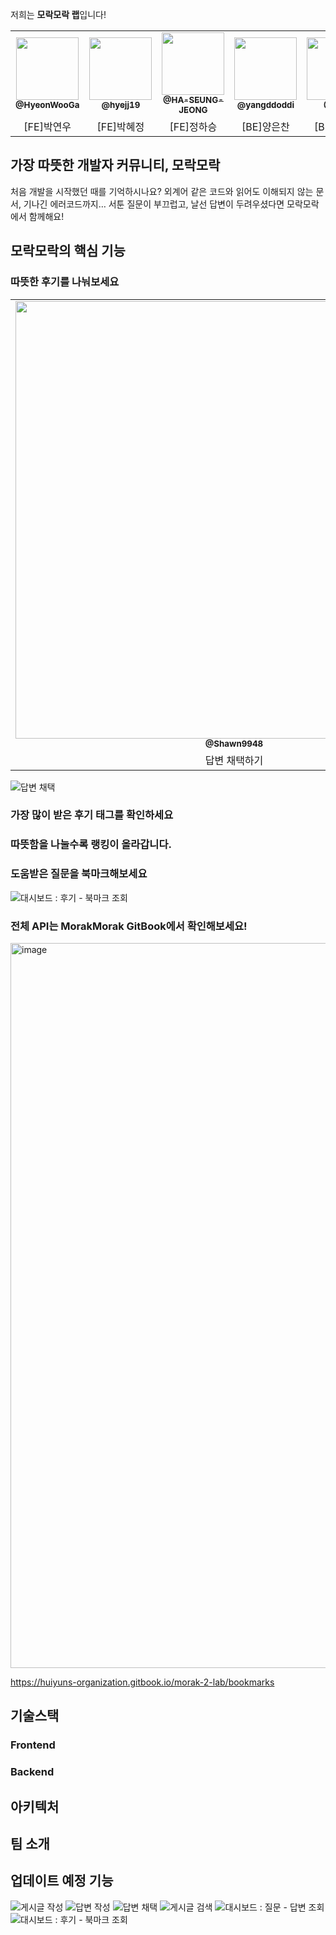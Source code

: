 저희는 **모락모락 랩**입니다!

<table>
  <tr>
  <td align="center"><a href="https://github.com/HyeonWooGa"><img src="https://avatars.githubusercontent.com/u/101603474?v=4" width="100px;" alt=""/><br /><sub><b>@HyeonWooGa</b></sub></a><br /></td>
     <td align="center"><a href="https://github.com/hyejj19"><img src="https://avatars.githubusercontent.com/u/89173923?v=4" width="100px;" alt=""/><br /><sub><b>@hyejj19</b></sub></a><br /></td>
     <td align="center"><a href="https://github.com/HA-SEUNG-JEONG"><img src="https://avatars.githubusercontent.com/u/88266129?v=4" width="100px;" alt=""/><br /><sub><b>@HA-SEUNG-JEONG</b></sub></a><br /></td>
    <td align="center"><a href="https://github.com/yangddoddi"><img src="https://avatars.githubusercontent.com/u/97802103?v=4" width="100px;" alt=""/><br /><sub><b>@yangddoddi</b></sub></a><br />
     <td align="center"><a href="https://github.com/Tldkt"><img src="https://avatars.githubusercontent.com/u/102589253?v=4" width="100px;" alt=""/><br /><sub><b>@Tldkt</b></sub></a><br />
     <td align="center"><a href="https://github.com/Shawn9948"><img src="https://avatars.githubusercontent.com/u/104377048?v=4" width="100px;" alt=""/><br /><sub><b>@Shawn9948</b></sub></a><br /></td>

</tr>
      <td align="center">[FE]박연우</td>
      <td align="center">[FE]박혜정</td>
      <td align="center">[FE]정하승</td>
      <td align="center">[BE]양은찬</td>
      <td align="center">[BE]정희윤</td>
      <td align="center">[BE]백시온</td>
</tr>

</table>

##  가장 따뜻한 개발자 커뮤니티, 모락모락

처음 개발을 시작했던 때를 기억하시나요?
외계어 같은 코드와 읽어도 이해되지 않는 문서, 기나긴 에러코드까지… 
서툰 질문이 부끄럽고, 날선 답변이 두려우셨다면
모락모락에서 함께해요!


##  모락모락의 핵심 기능

###  따뜻한 후기를 나눠보세요
<table>
  <tr>
     <td align="center"><img src="[https://user-images.githubusercontent.com/89173923/205502730-605aa86e-ca6e-4f66-9dcd-4af322de4b1e.gif]" width="700px;" alt=""/><br /><sub><b>@Shawn9948</b></sub></a><br/></td>

</tr>
      <td align="center">답변 채택하기</td>
</tr>

</table>

![답변 채택](https://user-images.githubusercontent.com/89173923/205502730-605aa86e-ca6e-4f66-9dcd-4af322de4b1e.gif)

### 가장 많이 받은 후기 태그를 확인하세요



### 따뜻함을 나눌수록 랭킹이 올라갑니다. 


### 도움받은 질문을 북마크해보세요

![대시보드 : 후기 - 북마크 조회](https://user-images.githubusercontent.com/89173923/205503263-11dd3f94-dcbd-46a1-9efa-041969b0bf8b.gif)

### 전체 API는 MorakMorak GitBook에서 확인해보세요!
<img width="1160" alt="image" src="https://user-images.githubusercontent.com/102589253/205534052-fdc4939c-9815-462b-90b9-d782b49e3b13.png">

https://huiyuns-organization.gitbook.io/morak-2-lab/bookmarks


## 기술스택  
### Frontend
### Backend

## 아키텍처

## 팀 소개

## 업데이트 예정 기능



![게시글 작성](https://user-images.githubusercontent.com/89173923/205502592-eceb18ff-b442-4ff3-b73a-f02b30cdac50.gif)
![답변 작성](https://user-images.githubusercontent.com/89173923/205502684-9085d4b7-df5e-4cd1-acef-0e8218a569ce.gif)
![답변 채택](https://user-images.githubusercontent.com/89173923/205502730-605aa86e-ca6e-4f66-9dcd-4af322de4b1e.gif)
![게시글 검색](https://user-images.githubusercontent.com/89173923/205502882-1745f77d-c5d5-4ef7-bb7e-7c2c69d779c6.gif)
![대시보드 : 질문 - 답변 조회](https://user-images.githubusercontent.com/89173923/205503526-102e03dd-1ade-4d97-9b97-5fc8cf9872f2.gif)
![대시보드 : 후기 - 북마크 조회](https://user-images.githubusercontent.com/89173923/205503263-11dd3f94-dcbd-46a1-9efa-041969b0bf8b.gif)


